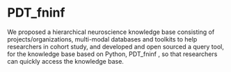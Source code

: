 # PDT_fninf
We proposed a hierarchical neuroscience knowledge base consisting of projects/organizations, multi-modal databases and toolkits to help researchers in cohort study, and developed and open sourced a query tool, for the knowledge base based on Python, PDT_fninf , so that researchers can quickly access the knowledge base.
